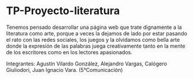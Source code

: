 # TP-Proyecto-literatura
Tenemos pensado desarrollar una página web que trate dignamente a la literatura como arte, porque a veces la dejamos de lado por estar pasando el rato con las redes sociales, los juegos y la olvidamos como bella arte donde la expresión de las palabras juega creativamente tanto en la mente de los escritores como en los lectores apasionados.

Integrantes: Agustín Vilardo González, Alejandro Vargas, Calógero Giuliodori, Juan Ignacio Vara. (5°Comunicación)
